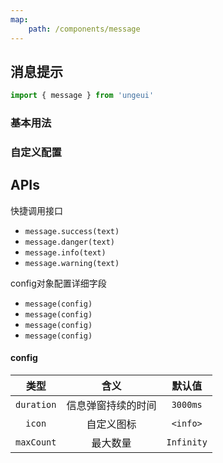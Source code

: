 ```yaml
---
map:
    path: /components/message
---
```



## 消息提示

```js
import { message } from 'ungeui'
```

### 基本用法

<demo 
    src="./demo/base.vue"
    language="vue"
    title="基本用法"
    desc="最简单的用法">
</demo>

### 自定义配置

<demo 
    src="./demo/config.vue"
    language="vue"
    title="基本用法"
    desc="最简单的用法">
</demo>

## APIs

快捷调用接口
* `message.success(text)`
* `message.danger(text)`
* `message.info(text)`
* `message.warning(text)`

config对象配置详细字段
* `message(config)`
* `message(config)`
* `message(config)`
* `message(config)`

#### config

|   类型     | 含义  | 默认值  |
| :-------:  | :-----: | :-----: |
| `duration` | 信息弹窗持续的时间 | `3000ms` |
| `icon`     | 自定义图标 | `<info>` |
| `maxCount` | 最大数量 | `Infinity` |